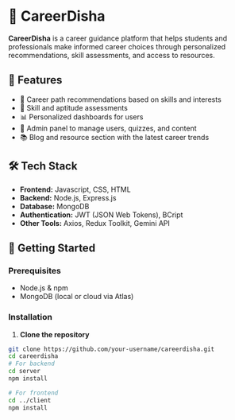 # 🚀 CareerDisha

**CareerDisha** is a career guidance platform that helps students and professionals make informed career choices through personalized recommendations, skill assessments, and access to resources.

## 📌 Features

- 🎯 Career path recommendations based on skills and interests
- 🧠 Skill and aptitude assessments
- 📊 Personalized dashboards for users
- 📝 Admin panel to manage users, quizzes, and content
- 📚 Blog and resource section with the latest career trends

## 🛠 Tech Stack

- **Frontend:** Javascript, CSS, HTML
- **Backend:** Node.js, Express.js
- **Database:** MongoDB
- **Authentication:** JWT (JSON Web Tokens), BCript
- **Other Tools:** Axios, Redux Toolkit, Gemini API


## 🔧 Getting Started

### Prerequisites

- Node.js & npm  
- MongoDB (local or cloud via Atlas)  

### Installation

1. **Clone the repository**

```bash
git clone https://github.com/your-username/careerdisha.git
cd careerdisha
# For backend
cd server
npm install

# For frontend
cd ../client
npm install


